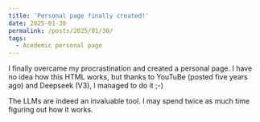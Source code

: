 ```yaml
---
title: 'Personal page finally created!'
date: 2025-01-30
permalink: /posts/2025/01/30/
tags:
  - Acedemic personal page
---
```


I finally overcame my procrastination and created a personal page. I have no idea how this HTML works, but thanks to YouTuBe (posted five years ago) and Deepseek (V3), I managed to do it ;-)

The LLMs are indeed an invaluable tool. I may spend twice as much time figuring out how it works.